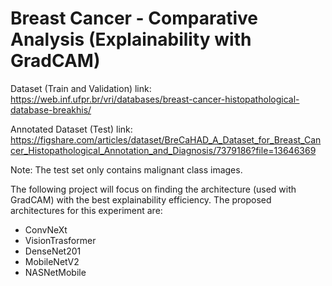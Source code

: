 # **Breast Cancer - Comparative Analysis (Explainability with GradCAM)**

Dataset (Train and Validation) link: https://web.inf.ufpr.br/vri/databases/breast-cancer-histopathological-database-breakhis/

Annotated Dataset (Test) link: https://figshare.com/articles/dataset/BreCaHAD_A_Dataset_for_Breast_Cancer_Histopathological_Annotation_and_Diagnosis/7379186?file=13646369

Note: The test set only contains malignant class images.

The following project will focus on finding the architecture (used with GradCAM) with the best explainability efficiency. The proposed architectures for this experiment are:
* ConvNeXt
* VisionTrasformer
* DenseNet201
* MobileNetV2
* NASNetMobile
